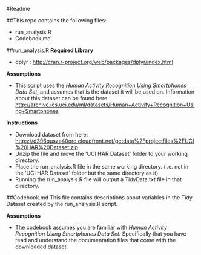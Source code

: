 #Readme

##This repo contains the following files: 
* run_analysis.R
* Codebook.md

##run_analysis.R
**Required Library**
* dplyr : http://cran.r-project.org/web/packages/dplyr/index.html</li>

**Assumptions**
* This script uses the *Human Activity Recognition Using Smartphones Data Set*, and assumes that is the dataset it will be used on. Information about this dataset can be found here: http://archive.ics.uci.edu/ml/datasets/Human+Activity+Recognition+Using+Smartphones

**Instructions**
* Download dataset from here: https://d396qusza40orc.cloudfront.net/getdata%2Fprojectfiles%2FUCI%20HAR%20Dataset.zip
* Unzip the file and move the 'UCI HAR Dataset' folder to your working directory. 
* Place the run_analysis.R file in the same working directory. (i.e. not in the 'UCI HAR Dataset' folder but the same directory as it)
* Running the run_analysis.R file will output a TidyData.txt file in that directory. 

##Codebook.md
This file contains descriptions about variables in the Tidy Dataset created by the run_analysis.R script. 

**Assumptions**
* The codebook assumes you are familiar with *Human Activity Recognition Using Smartphones Data Set*. Specifically that you have read and understand the documentation files that come with the downloaded dataset. 

